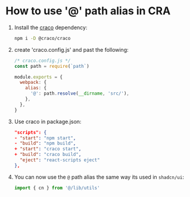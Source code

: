 # How to use '@' path alias in CRA

1. Install the <a href="https://github.com/dilanx/craco">craco</a> dependency:
   ```bash
   npm i -D @craco/craco
   ```
2. create 'craco.config.js' and past the following:

   ```javascript
   /* craco.config.js */
   const path = require(`path`)

   module.exports = {
     webpack: {
       alias: {
         '@': path.resolve(__dirname, 'src/'),
       },
     },
   }
   ```

3. Use craco in package.json:
   ```json
   "scripts": {
   - "start": "npm start",
   - "build": "npm build",
   + "start": "craco start",
   + "build": "craco build",
     "eject": "react-scripts eject"
   },
   ```
4. You can now use the `@` path alias the same way its used in `shadcn/ui`:
   ```typescript
   import { cn } from '@/lib/utils'
   ```
